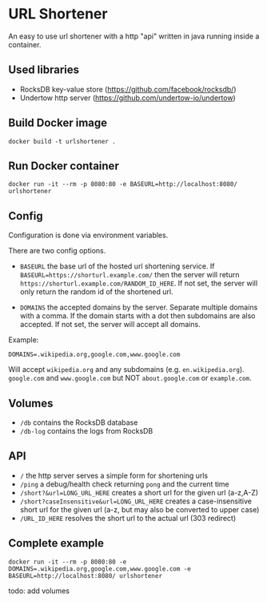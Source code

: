 # URL Shortener

An easy to use url shortener with a http "api" written in java running inside a container.

## Used libraries

- RocksDB key-value store (https://github.com/facebook/rocksdb/)
- Undertow http server (https://github.com/undertow-io/undertow)

## Build Docker image

```shell
docker build -t urlshortener .
```

## Run Docker container

```shell
docker run -it --rm -p 8080:80 -e BASEURL=http://localhost:8080/ urlshortener
```

## Config

Configuration is done via environment variables.

There are two config options.

- `BASEURL` the base url of the hosted url shortening service. If `BASEURL=https://shorturl.example.com/`
then the server will return `https://shorturl.example.com/RANDOM_ID_HERE`. If not set, the server will
only return the random id of the shortened url.

- `DOMAINS` the accepted domains by the server. Separate multiple domains with a comma. If the domain starts
with a dot then subdomains are also accepted. If not set, the server will accept all domains.

Example:
```
DOMAINS=.wikipedia.org,google.com,www.google.com
```
Will accept `wikipedia.org` and any subdomains (e.g. `en.wikipedia.org`). `google.com` and `www.google.com`
but NOT `about.google.com` or `example.com`.

## Volumes

- `/db` contains the RocksDB database
- `/db-log` contains the logs from RocksDB

## API

- `/` the http server serves a simple form for shortening urls
- `/ping` a debug/health check returning `pong` and the current time
- `/short?&url=LONG_URL_HERE` creates a short url for the given url (a-z,A-Z)
- `/short?caseInsensitive&url=LONG_URL_HERE` creates a case-insensitive short url for the given url (a-z, but may also be converted to upper case)
- `/URL_ID_HERE` resolves the short url to the actual url (303 redirect)

## Complete example

```shell
docker run -it --rm -p 8080:80 -e DOMAINS=.wikipedia.org,google.com,www.google.com -e BASEURL=http://localhost:8080/ urlshortener
```

todo: add volumes